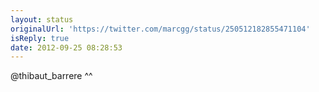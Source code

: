 ```yaml
---
layout: status
originalUrl: 'https://twitter.com/marcgg/status/250512182855471104'
isReply: true
date: 2012-09-25 08:28:53
---
```


@thibaut_barrere ^^
